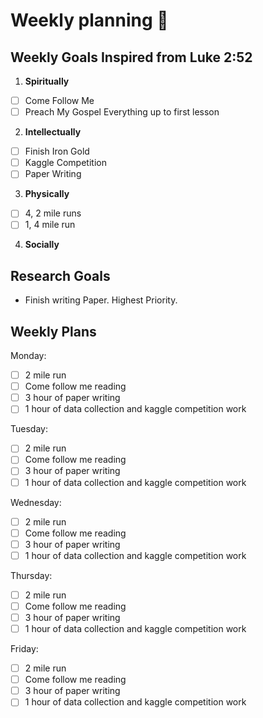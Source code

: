 # Weekly planning :date:

## Weekly Goals Inspired from Luke 2:52

1. **Spiritually**

- [ ] Come Follow Me
- [ ] Preach My Gospel Everything up to first lesson

2. **Intellectually**

- [ ] Finish Iron Gold
- [ ] Kaggle Competition
- [ ] Paper Writing

3. **Physically**

- [ ] 4, 2 mile runs
- [ ] 1, 4 mile run

4. **Socially**

## Research Goals
- Finish writing Paper. Highest Priority. 

## Weekly Plans
Monday: 
- [ ] 2 mile run
- [ ] Come follow me reading
- [ ] 3 hour of paper writing
- [ ] 1 hour of data collection and kaggle competition work

Tuesday:
- [ ] 2 mile run
- [ ] Come follow me reading
- [ ] 3 hour of paper writing
- [ ] 1 hour of data collection and kaggle competition work

Wednesday:
- [ ] 2 mile run
- [ ] Come follow me reading
- [ ] 3 hour of paper writing
- [ ] 1 hour of data collection and kaggle competition work

Thursday:
- [ ] 2 mile run
- [ ] Come follow me reading
- [ ] 3 hour of paper writing
- [ ] 1 hour of data collection and kaggle competition work

Friday:
- [ ] 2 mile run
- [ ] Come follow me reading
- [ ] 3 hour of paper writing
- [ ] 1 hour of data collection and kaggle competition work
